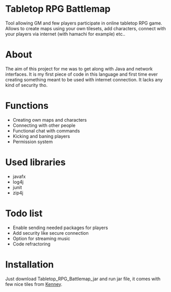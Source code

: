 # Tabletop RPG Battlemap
Tool allowing GM and few players participate in online tabletop RPG game. Allows to create maps using your own tilesets, add characters, connect with your players via internet (with hamachi for example) etc..
# About 
The aim of this project for me was to get along with Java and network interfaces. It is my first piece of code in this language and first time ever creating something meant to be used with internet connection. It lacks any kind of security tho.
# Functions
- Creating own maps and characters
- Connecting with other people
- Functional chat with commands
- Kicking and baning players
- Permission system
# Used libraries
- javafx
- log4j
- junit
- zip4j
# Todo list
- Enable sending needed packages for players 
- Add security like secure connection
- Option for streaming music
- Code refractoring
# Installation
Just download Tabletop_RPG_Battlemap_jar and run jar file, it comes with few nice tiles from [Kenney](https://www.kenney.nl/).
